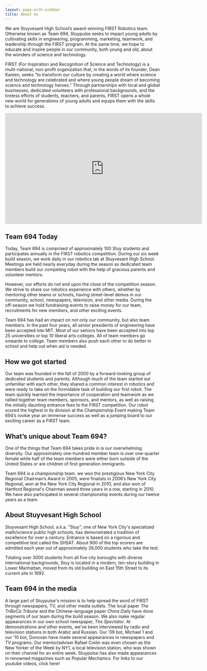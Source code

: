 ```yaml
---
layout: page-with-sidebar
title: About Us
---
```

We are Stuyvesant High School’s award-winning FIRST Robotics team. Otherwise known as Team 694, Stuypulse seeks to impact young adults by cultivating skills in engineering, programming, marketing, teamwork, and leadership through the FIRST program. At the same time, we hope to educate and inspire people in our community, both young and old, about the wonders of science and technology.

FIRST (For Inspiration and Recognition of Science and Technology) is a multi-national, non-profit organization that, in the words of its founder, Dean Kamen, seeks "to transform our culture by creating a world where science and technology are celebrated and where young people dream of becoming science and technology heroes." Through partnerships with local and global businesses, dedicated volunteers with professional backgrounds, and the tireless efforts of students, teachers, and parents, FIRST opens a whole new world for generations of young adults and equips them with the skills to achieve success.

<div style="text-align: center">
    <iframe width="640" height="360" src="http://www.youtube.com/embed/Wi5rb44fdxI" frameborder="0"> </iframe>
</div>

## Team 694 Today
Today, Team 694 is comprised of approximately 100 Stuy students and participates annually in the FIRST robotics competition. During our six week build season, we work daily in our robotics lab at Stuyvesant High School. Meetings are held nearly everyday during the season as dedicated team members build our competing robot with the help of gracious parents and volunteer mentors.

However, our efforts do not end upon the close of the competition season. We strive to share our robotics experience with others, whether by mentoring other teams or schools,  having street-level demos in our community, school, newspapers, television, and other media. During the off-season we hold fundraising events to raise money for our team, recruitments for new members, and other exciting events.

Team 694 has had an impact  on not only our community, but also team members. In the past four years, all senior presidents of engineering have been accepted into MIT. Most of our seniors have been accepted into top 25 universities or top 10 liberal arts colleges. All of team members go onwards to college. Team members also push each other to do better in school and help out when aid is needed.

## How we got started
Our team was founded in the fall of 2000 by a forward-looking group of dedicated students and parents. Although much of the team started out unfamiliar with each other, they shared a common interest in robotics and were ready to take on the formidable task of building our first robot. The team quickly learned the importance of cooperation and teamwork as we rallied together team members, sponsors, and mentors, as well as raising the initially daunting entrance fees to the FIRST competition. Our robot scored the highest in its division at the Championship Event making Team 694’s rookie year an immense success as well as a jumping board to our exciting career as a FIRST team.

## What’s unique about Team 694?
One of the things that Team 694 takes pride in is our overwhelming diversity. Our approximately one-hundred member team is over one-quarter female while half of the team members were either born outside of the United States or are children of first generation immigrants.

Team 694 is a championship team. we won the prestigious New York City Regional Chairman’s Award in 2005, were finalists in 2006’s New York City Regional, won at the New York City Regional in 2010, and also won of Hartford Regional's Chairman award three years in a row, starting in 2010. We have also participated in several championship events during our twelve years as a team.

## About Stuyvesant High School
Stuyvesant High School, a.k.a. "Stuy", one of New York City's specialized math/science public high schools, has demonstrated a tradition of excellence for over a century. Entrance is based on a rigorous and competitive test called the SHSAT. About 900 of the top scorers are admitted each year out of approximately 26,000 students who take the test.

Totaling over 3000 students from all five city boroughs with diverse international backgrounds, Stuy is located in a modern, ten-story building in Lower Manhattan, moved from its old building on East 15th Street to its current site in 1992.

## Team 694 in the media
A large part of Stuypulse's mission is to help spread the word of FIRST through newspapers, TV, and other media outlets.  The local paper *The TriBeCa Tribune* and the Chinese-language paper *China Daily* have done segments of our team during the build season. We also make regular appearances in our own school newspaper, *The Spectator*.  At demonstrations and other events, we've been interviewed by radio and television stations in both Arabic and Russian. Our '09 bot, Michael 1 and our '10 bot, Donovan have made several appearances in newspapers and TV programs. Our mentor/adviser Rafael Colón was even chosen as the New Yorker of the Week by NY1, a local television station, who was shown on their channel for an entire week. Stuypulse has also made appearances in renowned magazines such as Popular Mechanics. For links to our youtube videos, click here!
